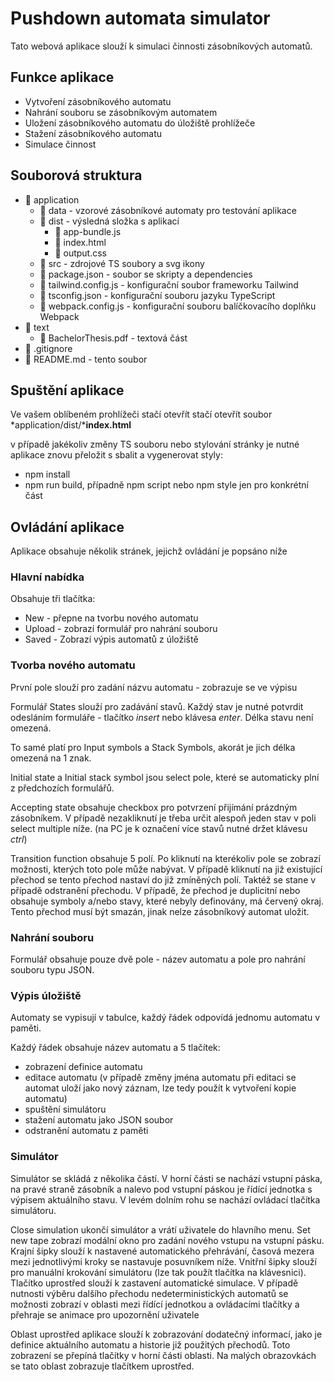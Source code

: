 # Pushdown automata simulator

Tato webová aplikace slouží k simulaci činnosti zásobníkových automatů.

## Funkce aplikace

- Vytvoření zásobníkového automatu
- Nahrání souboru se zásobníkovým automatem
- Uložení zásobníkového automatu do úložiště prohlížeče
- Stažení zásobníkového automatu
- Simulace činnost

## Souborová struktura

- 📁 application
    - 📁 data - vzorové zásobníkové automaty pro testování aplikace
    - 📁 dist - výsledná složka s aplikací
        - 📄 app-bundle.js
        - 📄 index.html
        - 📄 output.css
    - 📁 src - zdrojové TS soubory a svg ikony
    - 📄 package.json - soubor se skripty a dependencies
    - 📄 tailwind.config.js - konfigurační soubor frameworku Tailwind
    - 📄 tsconfig.json - konfigurační souboru jazyku TypeScript
    - 📄 webpack.config.js - konfigurační souboru balíčkovacího doplňku Webpack
- 📁 text
    - 📄 BachelorThesis.pdf - textová část
- 📄 .gitignore
- 📄 README.md - tento soubor

## Spuštění aplikace

Ve vašem oblíbeném prohlížeči stačí otevřít stačí otevřít soubor *application/dist/***index.html**

v případě jakékoliv změny TS souboru nebo stylování stránky je nutné aplikace znovu přeložit s sbalit a vygenerovat styly:

- npm install
- npm run build, případně npm script nebo npm style jen pro konkrétní část

## Ovládání aplikace

Aplikace obsahuje několik stránek, jejichž ovládání je popsáno níže

### Hlavní nabídka

Obsahuje tři tlačítka:

- New - přepne na tvorbu nového automatu
- Upload - zobrazí formulář pro nahrání souboru
- Saved - Zobrazí výpis automatů z úložiště

### Tvorba nového automatu

První pole slouží pro zadání názvu automatu - zobrazuje se ve výpisu

Formulář States slouží pro zadávání stavů. Každý stav je nutné potvrdit odesláním formuláře - tlačítko *insert* nebo klávesa *enter*. Délka stavu není omezená.

To samé platí pro Input symbols a Stack Symbols, akorát je jich délka omezená na 1 znak.

Initial state a Initial stack symbol jsou select pole, které se automaticky plní z předchozích formulářů.

Accepting state obsahuje checkbox pro potvrzení přijímání prázdným zásobníkem. V případě nezakliknutí je třeba určit alespoň jeden stav v poli select multiple níže. (na PC je k označení více stavů nutné držet klávesu *ctrl*) 

Transition function obsahuje 5 polí. Po kliknutí na kterékoliv pole se zobrazí možnosti, kterých toto pole může nabývat. V případě kliknutí na již existující přechod se tento přechod nastaví do již zmíněných polí. Taktéž se stane v případě odstranění přechodu. V případě, že přechod je duplicitní nebo obsahuje symboly a/nebo stavy, které nebyly definovány, má červený okraj. Tento přechod musí být smazán, jinak nelze zásobníkový automat uložit.

### Nahrání souboru

Formulář obsahuje pouze dvě pole - název automatu a pole pro nahrání souboru typu JSON.

### Výpis úložiště

Automaty se vypisují v tabulce, každý řádek odpovídá jednomu automatu v paměti.

Každý řádek obsahuje název automatu a 5 tlačítek:

- zobrazení definice automatu
- editace automatu (v případě změny jména automatu při editaci se automat uloží jako nový záznam, lze tedy použít k vytvoření kopie automatu)
- spuštění simulátoru
- stažení automatu jako JSON soubor
- odstranění automatu z paměti

### Simulátor

Simulátor se skládá z několika částí. V horní části se nachází vstupní páska, na pravé straně zásobník a nalevo pod vstupní páskou je řídící jednotka s výpisem aktuálního stavu. V levém dolním rohu se nachází ovládací tlačítka simulátoru.

Close simulation ukončí simulátor a vrátí uživatele do hlavního menu. Set new tape zobrazí modální okno pro zadání nového vstupu na vstupní pásku. Krajní šipky slouží k nastavené automatického přehrávání, časová mezera mezi jednotlivými kroky se nastavuje posuvníkem níže. Vnitřní šipky slouží pro manuální krokování simulátoru (lze tak použít tlačítka na klávesnici). Tlačítko uprostřed slouží k zastavení automatické simulace. V případě nutnosti výběru dalšího přechodu nedeterministických automatů se možnosti zobrazí v oblasti mezi řídící jednotkou a ovládacími tlačítky a přehraje se animace pro upozornění uživatele

Oblast uprostřed aplikace slouží k zobrazování dodatečný informací, jako je definice aktuálního automatu a historie již použitých přechodů. Toto zobrazení se přepíná tlačítky v horní části oblasti. Na malých obrazovkách se tato oblast zobrazuje tlačítkem uprostřed.




    
